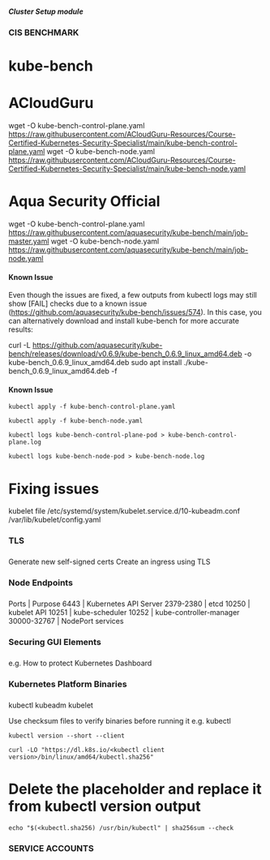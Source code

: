 ##### Cluster Setup module

###
### CIS BENCHMARK
###

# kube-bench
# ACloudGuru
wget -O kube-bench-control-plane.yaml https://raw.githubusercontent.com/ACloudGuru-Resources/Course-Certified-Kubernetes-Security-Specialist/main/kube-bench-control-plane.yaml
wget -O kube-bench-node.yaml https://raw.githubusercontent.com/ACloudGuru-Resources/Course-Certified-Kubernetes-Security-Specialist/main/kube-bench-node.yaml

# Aqua Security Official 
wget -O kube-bench-control-plane.yaml https://raw.githubusercontent.com/aquasecurity/kube-bench/main/job-master.yaml
wget -O kube-bench-node.yaml https://raw.githubusercontent.com/aquasecurity/kube-bench/main/job-node.yaml

#### Known Issue ####
Even though the issues are fixed, a few outputs from kubectl logs may still show [FAIL] checks due to a known issue (https://github.com/aquasecurity/kube-bench/issues/574). In this case, you can alternatively download and install kube-bench for more accurate results:

curl -L https://github.com/aquasecurity/kube-bench/releases/download/v0.6.9/kube-bench_0.6.9_linux_amd64.deb -o kube-bench_0.6.9_linux_amd64.deb
sudo apt install ./kube-bench_0.6.9_linux_amd64.deb -f
#### Known Issue ####
```
kubectl apply -f kube-bench-control-plane.yaml
```
```
kubectl apply -f kube-bench-node.yaml
```
```
kubectl logs kube-bench-control-plane-pod > kube-bench-control-plane.log
```
```
kubectl logs kube-bench-node-pod > kube-bench-node.log
```

# Fixing issues
kubelet file
/etc/systemd/system/kubelet.service.d/10-kubeadm.conf
/var/lib/kubelet/config.yaml

###
### TLS
###
Generate new self-signed certs 
Create an ingress using TLS 

###
### Node Endpoints
###
Ports          |          Purpose
6443           |      Kubernetes API Server
2379-2380      |      etcd
10250          |      kubelet API
10251          |      kube-scheduler
10252          |      kube-controller-manager
30000-32767    |      NodePort services

###
### Securing GUI Elements
###
e.g. How to protect Kubernetes Dashboard

###
### Kubernetes Platform Binaries
###
kubectl 
kubeadm
kubelet

Use checksum files to verify binaries before running it
e.g. kubectl 
```
kubectl version --short --client
```
```
curl -LO "https://dl.k8s.io/<kubectl client version>/bin/linux/amd64/kubectl.sha256"
```
# Delete the placeholder and replace it from kubectl version output

```
echo "$(<kubectl.sha256) /usr/bin/kubectl" | sha256sum --check
```

###
### SERVICE ACCOUNTS
###
